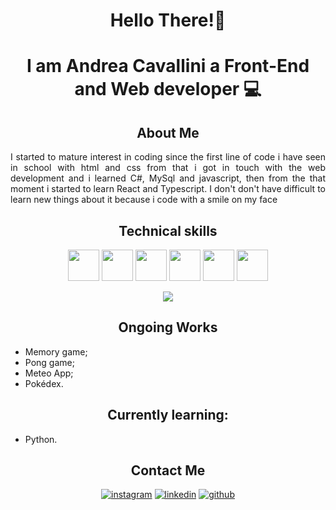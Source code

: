 <div>
<h1 align ="center"> Hello There!👋</h1>
<h1 align="center">I am Andrea Cavallini a Front-End and Web developer 💻</h2>

<h2 align="center">About Me</h2>
<p align="justify">
I started to mature interest in coding since the first line of code i have seen in school with html and
css from that i got in touch with the web development and i learned C#, MySql and javascript,
then from the that moment i started to learn React and Typescript. 
I don't don't have difficult to learn new things about it because i code with a smile on my face
</p>

<h2 align="center">Technical skills</h2>
<div align="center">
<img src="https://github.com/Andrea7701/Andrea7701/assets/156012853/c3d7eca8-5e37-4a85-b3a0-2d1b78e49720" width="50" height="50">
<img src="https://github.com/Andrea7701/Andrea7701/assets/156012853/1c5a081f-6a6f-47bd-a814-e567013d19be" width="50" height="50">
<img src= "https://github.com/Andrea7701/Andrea7701/assets/156012853/7b5459d9-c08d-4f44-9f8e-c618029537ce" width="50" height="50">
<img src= "https://github.com/Andrea7701/Andrea7701/assets/156012853/e4cd9a10-0e70-4483-84e7-b3c78306f3c1" width="50" height="50">
<img src="https://github.com/Andrea7701/Andrea7701/assets/156012853/7de07c1a-94b0-4350-b012-50a2944ee009" width="50" height="50">
<img src="https://github.com/Andrea7701/Andrea7701/assets/156012853/a75b4ca8-1b05-4a87-9f22-17bbf8347dae" width="50" height="50">
</div>



<span></span>

<div align= "center">
<img src= "https://github-readme-stats.vercel.app/api/top-langs/?username=Andrea7701&layout=compact">
</div>



<h2 align="center">Ongoing Works</h2>

-  Memory game;
-  Pong game;
-  Meteo App;
-  Pokédex.


<h2 align= "center">Currently learning:</h2>

- Python.

<div align="center">
<h2>Contact Me</h2>

<div>

[![instagram](https://github.com/Andrea7701/Andrea7701/assets/156012853/6e905d47-2d1a-47a9-9caf-31fba33dc0bf)][1]
[![linkedin](https://github.com/Andrea7701/Andrea7701/assets/156012853/2dfbb8bc-4f0d-40da-81f5-a94e0f4aae9e)][2]
[![github](https://github.com/Andrea7701/Andrea7701/assets/156012853/66666def-ddcb-4966-9aa9-2c5a8bc43a48)][3]


[1]: http://www.instagram.com/andrea_cavallini_/
[2]: http://www.linkedin.com/in/andrea-cavallini-263087223/
[3]: http://www.github.com/Andrea7701/

</div>
</div>
</div>
